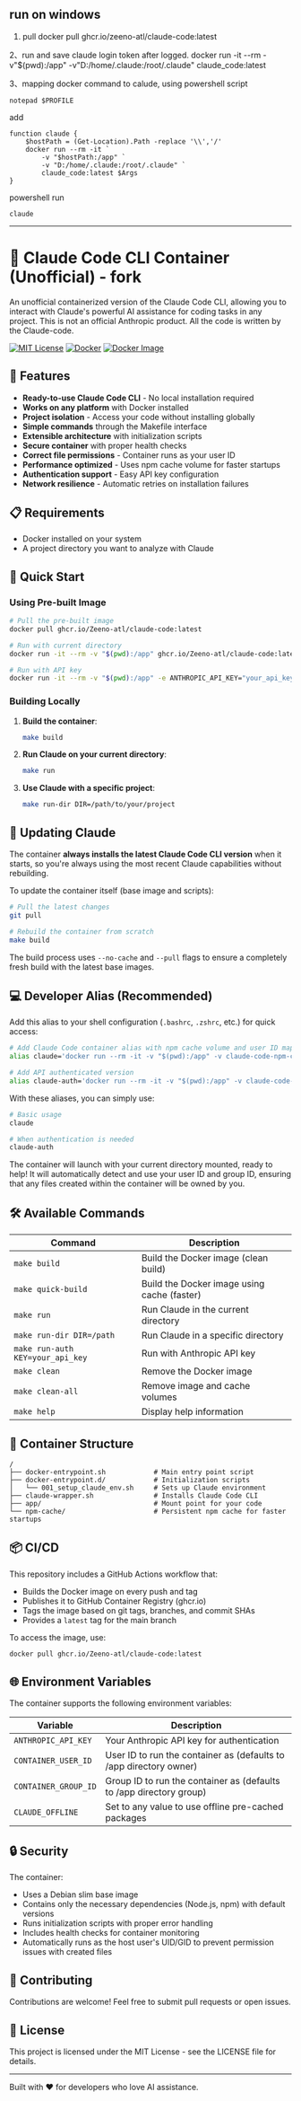 ## run on windows

1. pull
docker pull ghcr.io/zeeno-atl/claude-code:latest

2、run and save claude login token after logged.
docker run -it --rm -v"$(pwd):/app" -v"D:/home/.claude:/root/.claude" claude_code:latest

3、mapping docker command to calude, using powershell script
```
notepad $PROFILE
```
add
```
function claude {
    $hostPath = (Get-Location).Path -replace '\\','/'
    docker run --rm -it `
        -v "$hostPath:/app" `
        -v "D:/home/.claude:/root/.claude" `
        claude_code:latest $Args
}
```
powershell run
```
claude
```


-------------------------------------------------------
# 🤖 Claude Code CLI Container (Unofficial) - fork

An unofficial containerized version of the Claude Code CLI, allowing you to interact with Claude's powerful AI assistance for coding tasks in any project. This is not an official Anthropic product. All the code is written by the Claude-code.

[![MIT License](https://img.shields.io/badge/License-MIT-blue.svg)](https://opensource.org/licenses/MIT)
[![Docker](https://img.shields.io/badge/Docker-Ready-2496ED?logo=docker)](https://www.docker.com/)
[![Docker Image](https://github.com/Zeeno-atl/claude-code/actions/workflows/docker-build.yml/badge.svg)](https://github.com/Zeeno-atl/claude-code/actions/workflows/docker-build.yml)

## 🌟 Features

- **Ready-to-use Claude Code CLI** - No local installation required
- **Works on any platform** with Docker installed
- **Project isolation** - Access your code without installing globally
- **Simple commands** through the Makefile interface
- **Extensible architecture** with initialization scripts
- **Secure container** with proper health checks
- **Correct file permissions** - Container runs as your user ID
- **Performance optimized** - Uses npm cache volume for faster startups
- **Authentication support** - Easy API key configuration
- **Network resilience** - Automatic retries on installation failures

## 📋 Requirements

- Docker installed on your system
- A project directory you want to analyze with Claude

## 🚀 Quick Start

### Using Pre-built Image

```bash
# Pull the pre-built image
docker pull ghcr.io/Zeeno-atl/claude-code:latest

# Run with current directory
docker run -it --rm -v "$(pwd):/app" ghcr.io/Zeeno-atl/claude-code:latest

# Run with API key
docker run -it --rm -v "$(pwd):/app" -e ANTHROPIC_API_KEY="your_api_key" ghcr.io/Zeeno-atl/claude-code:latest
```

### Building Locally

1. **Build the container**:
   ```bash
   make build
   ```

2. **Run Claude on your current directory**:
   ```bash
   make run
   ```

3. **Use Claude with a specific project**:
   ```bash
   make run-dir DIR=/path/to/your/project
   ```

## 🔄 Updating Claude

The container **always installs the latest Claude Code CLI version** when it starts, so you're always using the most recent Claude capabilities without rebuilding.

To update the container itself (base image and scripts):

```bash
# Pull the latest changes
git pull

# Rebuild the container from scratch
make build
```

The build process uses `--no-cache` and `--pull` flags to ensure a completely fresh build with the latest base images.

## 💻 Developer Alias (Recommended)

Add this alias to your shell configuration (`.bashrc`, `.zshrc`, etc.) for quick access:

```bash
# Add Claude Code container alias with npm cache volume and user ID mapping
alias claude='docker run --rm -it -v "$(pwd):/app" -v claude-code-npm-cache:/npm-cache -e CONTAINER_USER_ID=$(id -u) -e CONTAINER_GROUP_ID=$(id -g) claude-code'

# Add API authenticated version
alias claude-auth='docker run --rm -it -v "$(pwd):/app" -v claude-code-npm-cache:/npm-cache -e ANTHROPIC_API_KEY="$ANTHROPIC_API_KEY" -e CONTAINER_USER_ID=$(id -u) -e CONTAINER_GROUP_ID=$(id -g) claude-code'
```

With these aliases, you can simply use:

```bash
# Basic usage
claude

# When authentication is needed
claude-auth
```

The container will launch with your current directory mounted, ready to help! It will automatically detect and use your user ID and group ID, ensuring that any files created within the container will be owned by you.

## 🛠️ Available Commands

| Command | Description |
|---------|-------------|
| `make build` | Build the Docker image (clean build) |
| `make quick-build` | Build the Docker image using cache (faster) |
| `make run` | Run Claude in the current directory |
| `make run-dir DIR=/path` | Run Claude in a specific directory |
| `make run-auth KEY=your_api_key` | Run with Anthropic API key |
| `make clean` | Remove the Docker image |
| `make clean-all` | Remove image and cache volumes |
| `make help` | Display help information |

## 🧰 Container Structure

```
/
├── docker-entrypoint.sh            # Main entry point script
├── docker-entrypoint.d/            # Initialization scripts
│   └── 001_setup_claude_env.sh     # Sets up Claude environment
├── claude-wrapper.sh               # Installs Claude Code CLI
├── app/                            # Mount point for your code
└── npm-cache/                      # Persistent npm cache for faster startups
```

## 📦 CI/CD

This repository includes a GitHub Actions workflow that:
- Builds the Docker image on every push and tag
- Publishes it to GitHub Container Registry (ghcr.io)
- Tags the image based on git tags, branches, and commit SHAs
- Provides a `latest` tag for the main branch

To access the image, use:
```bash
docker pull ghcr.io/Zeeno-atl/claude-code:latest
```

## 🌐 Environment Variables

The container supports the following environment variables:

| Variable | Description |
|----------|-------------|
| `ANTHROPIC_API_KEY` | Your Anthropic API key for authentication |
| `CONTAINER_USER_ID` | User ID to run the container as (defaults to /app directory owner) |
| `CONTAINER_GROUP_ID` | Group ID to run the container as (defaults to /app directory group) |
| `CLAUDE_OFFLINE` | Set to any value to use offline pre-cached packages |

## 🔒 Security

The container:
- Uses a Debian slim base image
- Contains only the necessary dependencies (Node.js, npm) with default versions
- Runs initialization scripts with proper error handling
- Includes health checks for container monitoring
- Automatically runs as the host user's UID/GID to prevent permission issues with created files

## 🤝 Contributing

Contributions are welcome! Feel free to submit pull requests or open issues.

## 📄 License

This project is licensed under the MIT License - see the LICENSE file for details.

---

Built with ❤️ for developers who love AI assistance.
